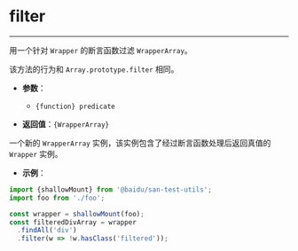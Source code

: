 # filter
---

用一个针对 `Wrapper` 的断言函数过滤 `WrapperArray`。

该方法的行为和 `Array.prototype.filter` 相同。

* **参数**：

    - `{function} predicate`

* **返回值**：`{WrapperArray}`

一个新的 `WrapperArray` 实例，该实例包含了经过断言函数处理后返回真值的 `Wrapper` 实例。

* **示例**：

```js
import {shallowMount} from '@baidu/san-test-utils';
import foo from './foo';

const wrapper = shallowMount(foo);
const filteredDivArray = wrapper
  .findAll('div')
  .filter(w => !w.hasClass('filtered'));
```
